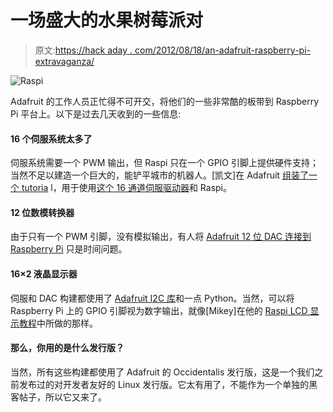 # 一场盛大的水果树莓派对

> 原文:[https://hack aday . com/2012/08/18/an-adafruit-raspberry-pi-extravaganza/](https://hackaday.com/2012/08/18/an-adafruit-raspberry-pi-extravaganza/)

![](../Images/733d32d374653200a6dea69f00921e00.png "Raspi")

Adafruit 的工作人员正忙得不可开交，将他们的一些非常酷的板带到 Raspberry Pi 平台上。以下是过去几天收到的一些信息:

#### 16 个伺服系统太多了

伺服系统需要一个 PWM 输出，但 Raspi 只在一个 GPIO 引脚上提供硬件支持；当然不足以建造一个巨大的，能铲平城市的机器人。[凯文]在 Adafruit [组装了一个 tutoria](http://learn.adafruit.com/adafruit-16-channel-servo-driver-with-raspberry-pi/overview) l，用于使用[这个 16 通道伺服驱动器](http://adafruit.com/products/815)和 Raspi。

#### 12 位数模转换器

由于只有一个 PWM 引脚，没有模拟输出，有人将 [Adafruit 12 位 DAC 连接到 Raspberry Pi](http://learn.adafruit.com/mcp4725-12-bit-dac-with-raspberry-pi/overview) 只是时间问题。

#### 16×2 液晶显示器

伺服和 DAC 构建都使用了 [Adafruit I2C 库](https://github.com/adafruit/Adafruit-Raspberry-Pi-Python-Code)和一点 Python。当然，可以将 Raspberry Pi 上的 GPIO 引脚视为数字输出，就像[Mikey]在他的 [Raspi LCD 显示教程](http://learn.adafruit.com/drive-a-16x2-lcd-directly-with-a-raspberry-pi)中所做的那样。

#### 那么，你用的是什么发行版？

当然，所有这些构建都使用了 Adafruit 的 Occidentalis 发行版，这是一个我们之前发布过的对开发者友好的 Linux 发行版。它太有用了，不能作为一个单独的黑客帖子，所以它又来了。